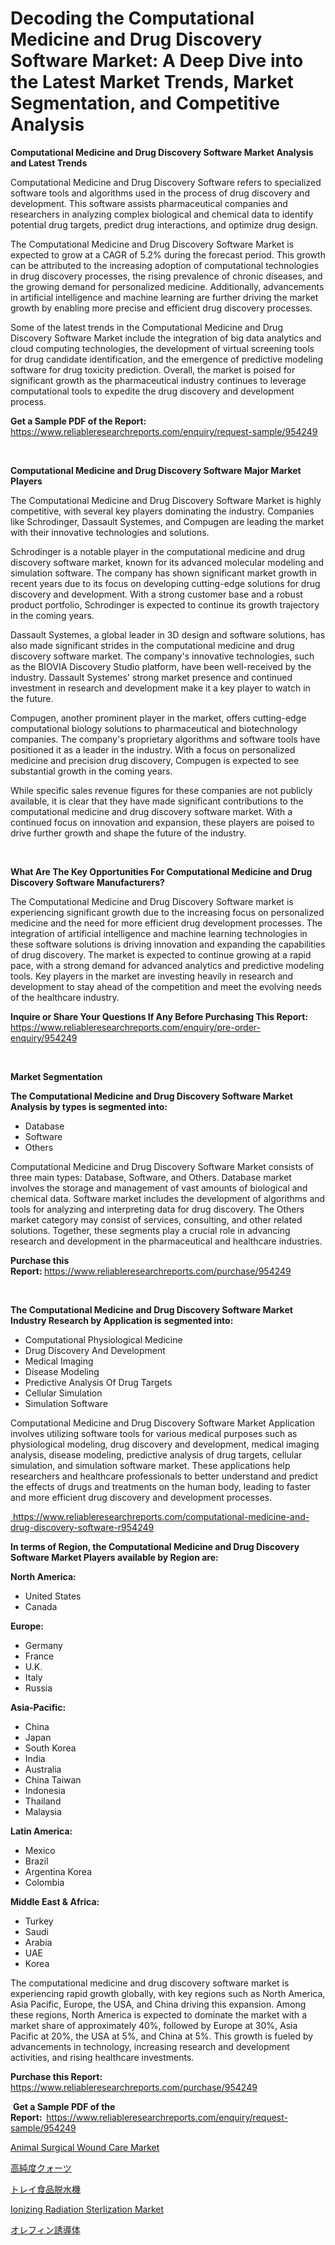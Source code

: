 <p><h1>Decoding the Computational Medicine and Drug Discovery Software Market: A Deep Dive into the Latest Market Trends, Market Segmentation, and Competitive Analysis</h1></p><p><strong>Computational Medicine and Drug Discovery Software Market Analysis and Latest Trends</strong></p>
<p><p>Computational Medicine and Drug Discovery Software refers to specialized software tools and algorithms used in the process of drug discovery and development. This software assists pharmaceutical companies and researchers in analyzing complex biological and chemical data to identify potential drug targets, predict drug interactions, and optimize drug design.</p><p>The Computational Medicine and Drug Discovery Software Market is expected to grow at a CAGR of 5.2% during the forecast period. This growth can be attributed to the increasing adoption of computational technologies in drug discovery processes, the rising prevalence of chronic diseases, and the growing demand for personalized medicine. Additionally, advancements in artificial intelligence and machine learning are further driving the market growth by enabling more precise and efficient drug discovery processes.</p><p>Some of the latest trends in the Computational Medicine and Drug Discovery Software Market include the integration of big data analytics and cloud computing technologies, the development of virtual screening tools for drug candidate identification, and the emergence of predictive modeling software for drug toxicity prediction. Overall, the market is poised for significant growth as the pharmaceutical industry continues to leverage computational tools to expedite the drug discovery and development process.</p></p>
<p><strong>Get a Sample PDF of the Report:&nbsp;</strong> <a href="https://www.reliableresearchreports.com/enquiry/request-sample/954249">https://www.reliableresearchreports.com/enquiry/request-sample/954249</a></p>
<p>&nbsp;</p>
<p><strong>Computational Medicine and Drug Discovery Software Major Market Players</strong></p>
<p><p>The Computational Medicine and Drug Discovery Software Market is highly competitive, with several key players dominating the industry. Companies like Schrodinger, Dassault Systemes, and Compugen are leading the market with their innovative technologies and solutions.</p><p>Schrodinger is a notable player in the computational medicine and drug discovery software market, known for its advanced molecular modeling and simulation software. The company has shown significant market growth in recent years due to its focus on developing cutting-edge solutions for drug discovery and development. With a strong customer base and a robust product portfolio, Schrodinger is expected to continue its growth trajectory in the coming years.</p><p>Dassault Systemes, a global leader in 3D design and software solutions, has also made significant strides in the computational medicine and drug discovery software market. The company's innovative technologies, such as the BIOVIA Discovery Studio platform, have been well-received by the industry. Dassault Systemes' strong market presence and continued investment in research and development make it a key player to watch in the future.</p><p>Compugen, another prominent player in the market, offers cutting-edge computational biology solutions to pharmaceutical and biotechnology companies. The company's proprietary algorithms and software tools have positioned it as a leader in the industry. With a focus on personalized medicine and precision drug discovery, Compugen is expected to see substantial growth in the coming years.</p><p>While specific sales revenue figures for these companies are not publicly available, it is clear that they have made significant contributions to the computational medicine and drug discovery software market. With a continued focus on innovation and expansion, these players are poised to drive further growth and shape the future of the industry.</p></p>
<p>&nbsp;</p>
<p><strong>What Are The Key Opportunities For Computational Medicine and Drug Discovery Software Manufacturers?</strong></p>
<p><p>The Computational Medicine and Drug Discovery Software market is experiencing significant growth due to the increasing focus on personalized medicine and the need for more efficient drug development processes. The integration of artificial intelligence and machine learning technologies in these software solutions is driving innovation and expanding the capabilities of drug discovery. The market is expected to continue growing at a rapid pace, with a strong demand for advanced analytics and predictive modeling tools. Key players in the market are investing heavily in research and development to stay ahead of the competition and meet the evolving needs of the healthcare industry.</p></p>
<p><strong>Inquire or Share Your Questions If Any Before Purchasing This Report:</strong> <a href="https://www.reliableresearchreports.com/enquiry/pre-order-enquiry/954249">https://www.reliableresearchreports.com/enquiry/pre-order-enquiry/954249</a></p>
<p>&nbsp;</p>
<p><strong>Market Segmentation</strong></p>
<p><strong>The Computational Medicine and Drug Discovery Software Market Analysis by types is segmented into:</strong></p>
<p><ul><li>Database</li><li>Software</li><li>Others</li></ul></p>
<p><p>Computational Medicine and Drug Discovery Software Market consists of three main types: Database, Software, and Others. Database market involves the storage and management of vast amounts of biological and chemical data. Software market includes the development of algorithms and tools for analyzing and interpreting data for drug discovery. The Others market category may consist of services, consulting, and other related solutions. Together, these segments play a crucial role in advancing research and development in the pharmaceutical and healthcare industries.</p></p>
<p><strong>Purchase this Report:&nbsp;</strong><a href="https://www.reliableresearchreports.com/purchase/954249">https://www.reliableresearchreports.com/purchase/954249</a></p>
<p>&nbsp;</p>
<p><strong>The Computational Medicine and Drug Discovery Software Market Industry Research by Application is segmented into:</strong></p>
<p><ul><li>Computational Physiological Medicine</li><li>Drug Discovery And Development</li><li>Medical Imaging</li><li>Disease Modeling</li><li>Predictive Analysis Of Drug Targets</li><li>Cellular Simulation</li><li>Simulation Software</li></ul></p>
<p><p>Computational Medicine and Drug Discovery Software Market Application involves utilizing software tools for various medical purposes such as physiological modeling, drug discovery and development, medical imaging analysis, disease modeling, predictive analysis of drug targets, cellular simulation, and simulation software market. These applications help researchers and healthcare professionals to better understand and predict the effects of drugs and treatments on the human body, leading to faster and more efficient drug discovery and development processes.</p></p>
<p><a href="https://www.reliableresearchreports.com/computational-medicine-and-drug-discovery-software-r954249">&nbsp;https://www.reliableresearchreports.com/computational-medicine-and-drug-discovery-software-r954249</a></p>
<p><strong>In terms of Region, the Computational Medicine and Drug Discovery Software Market Players available by Region are:</strong></p>
<p>
    <p> <strong> North America: </strong>
        <ul>
            <li>United States</li>
            <li>Canada</li>
        </ul>
        </p> 
    <p> <strong> Europe: </strong>
        <ul>
            <li>Germany</li>
            <li>France</li>
            <li>U.K.</li>
            <li>Italy</li>
            <li>Russia</li>
        </ul>
        </p> 
    <p> <strong> Asia-Pacific: </strong>
        <ul>
            <li>China</li>
            <li>Japan</li>
            <li>South Korea</li>
            <li>India</li>
            <li>Australia</li>
            <li>China Taiwan</li>
            <li>Indonesia</li>
            <li>Thailand</li>
            <li>Malaysia</li>
        </ul>
        </p> 
    <p> <strong> Latin America: </strong>
        <ul>
            <li>Mexico</li>
            <li>Brazil</li>
            <li>Argentina Korea</li>
            <li>Colombia</li>
        </ul>
        </p> 
    <p> <strong> Middle East & Africa: </strong>
        <ul>
            <li>Turkey</li>
            <li>Saudi</li>
            <li>Arabia</li>
            <li>UAE</li>
            <li>Korea</li>
        </ul>
    </p>
    </p>
<p><p>The computational medicine and drug discovery software market is experiencing rapid growth globally, with key regions such as North America, Asia Pacific, Europe, the USA, and China driving this expansion. Among these regions, North America is expected to dominate the market with a market share of approximately 40%, followed by Europe at 30%, Asia Pacific at 20%, the USA at 5%, and China at 5%. This growth is fueled by advancements in technology, increasing research and development activities, and rising healthcare investments.</p></p>
<p><strong>Purchase this Report: </strong><a href="https://www.reliableresearchreports.com/purchase/954249">https://www.reliableresearchreports.com/purchase/954249</a></p>
<p>&nbsp;<strong>Get a Sample PDF of the Report:&nbsp;&nbsp;</strong><a href="https://www.reliableresearchreports.com/enquiry/request-sample/954249">https://www.reliableresearchreports.com/enquiry/request-sample/954249</a></p>
<p><strong></strong></p>
<p><p><a href="https://www.linkedin.com/pulse/animal-surgical-wound-care-market-key-successful-business-strategy-facyf">Animal Surgical Wound Care Market</a></p><p><a href="https://medium.com/@austinjames1907/%E9%AB%98%E7%B4%94%E5%BA%A6%E7%9F%B3%E8%8B%B1%E5%B8%82%E5%A0%B4%E3%81%AE%E5%88%86%E6%9E%90-%E3%82%B0%E3%83%AD%E3%83%BC%E3%83%90%E3%83%AB%E7%94%A3%E6%A5%AD%E3%81%AE%E5%B1%95%E6%9C%9B%E3%81%A8%E4%BA%88%E6%B8%AC-2024%E5%B9%B4%E3%81%8B%E3%82%892031%E5%B9%B4-d507297473c3">高純度クォーツ</a></p><p><a href="https://github.com/lababdou/Market-Research-Report-List-3/blob/main/351194756391.md">トレイ食品脱水機</a></p><p><a href="https://www.linkedin.com/pulse/ionizing-radiation-sterlization-market-furnishes-information-qzlgf">Ionizing Radiation Sterlization Market</a></p><p><a href="https://medium.com/@thomassandoval55/%E3%82%AA%E3%83%AC%E3%83%95%E3%82%A3%E3%83%B3%E8%AA%98%E5%B0%8E%E4%BD%93%E5%B8%82%E5%A0%B4%E3%83%AC%E3%83%9D%E3%83%BC%E3%83%88%E3%81%AF-%E3%81%93%E3%81%AE%E5%B8%82%E5%A0%B4%E3%81%AE%E6%9C%80%E6%96%B0%E3%81%AE%E3%83%88%E3%83%AC%E3%83%B3%E3%83%89%E3%82%84%E6%88%90%E9%95%B7%E6%A9%9F%E4%BC%9A%E3%82%92%E6%98%8E%E3%82%89%E3%81%8B%E3%81%AB%E3%81%97%E3%81%A6%E3%81%84%E3%81%BE%E3%81%99-ff68f0a41f6f">オレフィン誘導体</a></p></p>